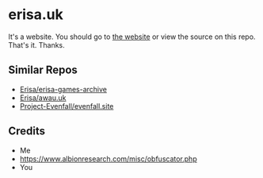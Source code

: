 # erisa.uk
It's a website. You should go to [the website](https://erisa.uk) or view the source on this repo.  
That's it. Thanks.

## Similar Repos
- [Erisa/erisa-games-archive](https://github.com/Erisa/erisa-games-archive)
- [Erisa/awau.uk](https://github.com/Erisa/awau.uk)
- [Project-Evenfall/evenfall.site](https://github.com/Project-Evenfall/evenfall.site)

## Credits
 - Me
 - https://www.albionresearch.com/misc/obfuscator.php
 - You
 
